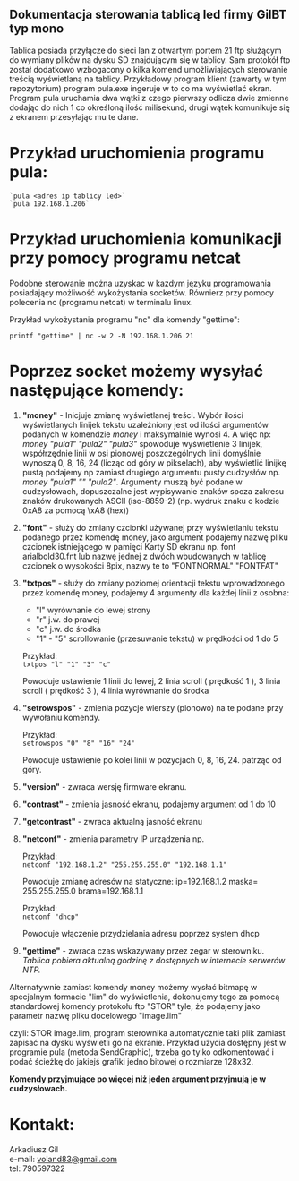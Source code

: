 ﻿## Dokumentacja sterowania tablicą led firmy GilBT typ mono

Tablica posiada przyłącze do sieci lan z otwartym portem 21 ftp służącym do wymiany plików na dysku SD znajdującym się w tablicy. Sam protokół ftp został dodatkowo wzbogacony o kilka komend umożliwiających sterowanie treścią wyświetlaną na tablicy.  Przykładowy program klient (zawarty w tym repozytorium) program pula.exe ingeruje w to co ma wyświetlać ekran. Program pula uruchamia dwa wątki z czego pierwszy odlicza dwie zmienne dodając do nich 1 co określoną ilość milisekund, drugi wątek komunikuje się z ekranem przesyłając mu te dane.

# Przykład uruchomienia programu pula:

	`pula <adres ip tablicy led>`
	`pula 192.168.1.206`


# Przykład uruchomienia komunikacji przy pomocy programu netcat
Podobne sterowanie można uzyskac w kazdym języku programowania posiadający możliwość wykożystania socketów. Równierz przy pomocy polecenia nc (programu netcat) w terminalu linux.

Przykład wykożystania programu "nc" dla komendy "gettime":

`printf "gettime" | nc -w 2 -N 192.168.1.206 21`

	

# Poprzez socket możemy wysyłać następujące komendy:

1. **"money"** - Inicjuje zmianę wyświetlanej treści. Wybór ilości wyświetlanych linijek tekstu uzależniony jest od ilości argumentów podanych w komendzie *money* i maksymalnie wynosi 4. A więc np: *money "pula1" "pula2" "pula3"* spowoduje wyświetlenie 3 linijek, współrzędnie linii w osi pionowej poszczególnych linii domyślnie wynoszą 0, 8, 16, 24 (licząc od góry w pikselach), aby wyświetlić linijkę pustą podajemy np zamiast drugiego argumentu pusty cudzysłów np. *money "pula1" "" "pula2"*. Argumenty muszą być podane w cudzysłowach, dopuszczalne jest wypisywanie znaków spoza zakresu znaków drukowanych ASCII (iso-8859-2) (np. wydruk znaku o kodzie 0xA8 za pomocą \xA8 (hex))

1. **"font"** - służy do zmiany czcionki używanej przy wyświetlaniu tekstu podanego przez komendę money, jako argument podajemy nazwę pliku czcionek istniejącego w pamięci Karty SD ekranu np. font arialbold30.fnt lub nazwę jednej z dwóch wbudowanych w tablicę czcionek o wysokości 8pix, nazwy te to "FONTNORMAL" "FONTFAT"

1. **"txtpos"** - służy do zmiany poziomej orientacji tekstu wprowadzonego przez komendę money, podajemy 4 argumenty dla każdej linii z osobna: 

   - "l" wyrównanie do lewej strony
   - "r" j.w. do prawej
   - "c" j.w. do środka
   - "1" - "5" scrollowanie (przesuwanie tekstu) w prędkości od 1 do 5

	Przykład:  
	`txtpos "l" "1" "3" "c"`  

	Powoduje ustawienie 1 linii do lewej, 2 linia scroll ( prędkość 1 ), 3 linia scroll ( prędkość 3 ), 4 linia wyrównanie do środka


1. **"setrowspos"** - zmienia pozycje wierszy (pionowo) na te podane przy wywołaniu komendy.

	Przykład:  
	`setrowspos "0" "8" "16" "24"`  

	Powoduje ustawienie po kolei linii w pozycjach 0, 8, 16, 24. patrząc od góry.

1. **"version"** - zwraca wersję firmware ekranu.

1. **"contrast"** - zmienia jasność ekranu, podajemy argument od 1 do 10

1. **"getcontrast"** - zwraca aktualną jasność ekranu

1. **"netconf"** - zmienia parametry IP urządzenia np.

	Przykład:  
	`netconf "192.168.1.2" "255.255.255.0" "192.168.1.1"`  

	Powoduje zmianę adresów na statyczne: ip=192.168.1.2 maska= 255.255.255.0 brama=192.168.1.1  

	Przykład:  
	`netconf "dhcp"`

	Powoduje włączenie przydzielania adresu poprzez system dhcp

1. **"gettime"** - zwraca czas wskazywany przez zegar w sterowniku. *Tablica pobiera aktualną godzinę z dostępnych w internecie serwerów NTP.*

Alternatywnie zamiast komendy money możemy wysłać bitmapę w specjalnym formacie "lim" do wyświetlenia, dokonujemy tego za pomocą standardowej komendy protokołu ftp "STOR" tyle, że podajemy jako parametr nazwę pliku docelowego "image.lim" 

czyli: 
STOR image.lim, program sterownika automatycznie taki plik zamiast zapisać na dysku wyświetli go na ekranie. 
Przykład użycia dostępny jest w programie pula (metoda SendGraphic), trzeba go tylko odkomentować i podać ścieżkę do jakiejś grafiki jedno bitowej o rozmiarze 128x32.

**Komendy przyjmujące po więcej niż jeden argument przyjmują je w cudzysłowach.**

# Kontakt:

Arkadiusz Gil  
e-mail: voland83@gmail.com  
tel: 790597322  
